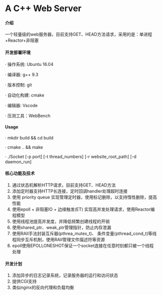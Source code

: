 # A C++  Web Server

#### 介绍
一个轻量级的web服务器，目前支持GET、HEAD方法请求，采用的是：单进程+Reactor+非阻塞

#### 开发部署环境
· 操作系统: Ubuntu 16.04

· 编译器: g++ 9.3

· 版本控制: git

· 自动化构建: cmake

· 编辑器: Vscode

· 压测工具：WebBench

#### Usage
· mkdir build && cd build

· cmake .. && make

· ./Socket [-p port] [-t thread_numbers]  [-r website_root_path] [-d daemon_run]

#### 核心功能及技术

1.  通过状态机解析HTTP请求，目前支持GET、HEAD方法
2.  添加定时器支持HTTP长连接，定时回调handler处理超时连接
3.  使用 priority queue 实现管理定时器，使用标记删除，以支持惰性删除，提高性能
4.  使用epoll + 非阻塞IO + 边缘触发(ET) 实现高并发处理请求，使用Reactor编程模型
5.  使用线程池提高并发度，并降低频繁创建线程的开销
6.  使用shared_ptr、weak_ptr管理指针，防止内存泄漏
7.  使用RAII手法封装互斥器(pthrea_mutex_t)、 条件变量(pthread_cond_t)等线程同步互斥机制，使用RAII管理文件描述符等资源
8.  epoll使用EPOLLONESHOT保证一个socket连接在任意时刻都只被一个线程处理
#### 开发计划

1.  添加异步的日志记录系统，记录服务器的运行和访问状态
2.  提供CGI支持
3.  类似nginx的反向代理和负载均衡
